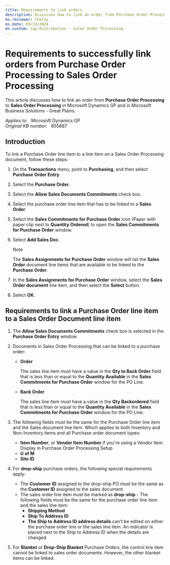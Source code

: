 ```yaml
---
title: Requirements to link orders
description: Discusses how to link an order from Purchase Order Processing to Sales Order Processing in Microsoft Dynamics GP and in Microsoft Business Solutions - Great Plains.
ms.reviewer: theley
ms.date: 03/13/2024
ms.custom: sap:Distribution - Sales Order Processing
---
```

# Requirements to successfully link orders from Purchase Order Processing to Sales Order Processing

This article discusses how to link an order from **Purchase Order Processing** to **Sales Order Processing** in Microsoft Dynamics GP and in Microsoft Business Solutions - Great Plains.

_Applies to:_ &nbsp; Microsoft Dynamics GP  
_Original KB number:_ &nbsp; 855887

## Introduction

To link a Purchase Order line item to a line item on a Sales Order Processing document, follow these steps:

1. On the **Transactions** menu, point to **Purchasing**, and then select **Purchase Order Entry**.
2. Select the **Purchase Order**.
3. Select the **Allow Sales Documents Commitments** check box.
4. Select the purchase order line item that has to be linked to a **Sales Order**.
5. Select the **Sales Commitments for Purchase Order** icon (Paper with paper clip next to **Quantity Ordered**) to open the **Sales Commitments for Purchase Order** window.
6. Select **Add Sales Doc**.

    > [!NOTE]
    > The **Sales Assignments for Purchase Order** window will list the **Sales Order** document line items that are available to be linked to the **Purchase Order**.

7. In the **Sales Assignments for Purchase Order** window, select the **Sales Order document** line item, and then select the **Select** button.
8. Select **OK**.

## Requirements to link a Purchase Order line item to a Sales Order Document line item

1. The **Allow Sales Documents Commitments** check box is selected in the **Purchase Order Entry** window.
2. Documents in Sales Order Processing that can be linked to a purchase order:

    - **Order**

        The sales line item must have a value in the **Qty to Back Order** field that is less than or equal to the **Quantity Available** in the **Sales Commitments for Purchase Order** window for the PO Line.
    - **Back Order**

        The sales line item must have a value in the **Qty Backordered** field that is less than or equal to the **Quantity Available** in the **Sales Commitments for Purchase Order** window for the PO Line.

3. The following fields must be the same for the Purchase Order line item and the Sales document line item. Which applies to both Inventory and Non-Inventory items and all Purchase order document types:
    - **Item Number**, or **Vendor Item Number** if you're using a Vendor Item Display in Purchase Order Processing Setup
    - **U of M**
    - **Site ID**
4. For **drop-ship** purchase orders, the following special requirements apply:
    - The **Customer ID** assigned to the drop-ship PO must be the same as the **Customer ID** assigned to the sales document.
    - The sales order line item must be marked as **drop-ship**.- The following fields must be the same for the purchase order line item and the sales line item:
        - **Shipping Method**
        - **Ship To Address ID**
        - **The Ship to Address ID address details** can't be edited on either the purchase order line or the sales line item. An indicator is placed next to the Ship to Address ID when the details are changed.  
5. For **Blanket** or **Drop-Ship Blanket** Purchase Orders, the control line item cannot be linked to sales order documents. However, the other blanket items can be linked.
